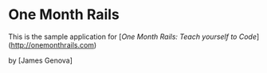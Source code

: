 # One Month Rails

This is the sample application for
[*One Month Rails: Teach yourself to Code*] (http://onemonthrails.com)

by [James Genova]
